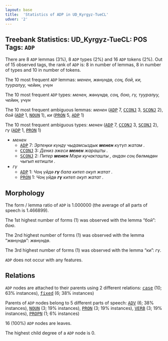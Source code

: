 ```yaml
---
layout: base
title:  'Statistics of ADP in UD_Kyrgyz-TueCL'
udver: '2'
---
```


## Treebank Statistics: UD_Kyrgyz-TueCL: POS Tags: `ADP`

There are 8 `ADP` lemmas (3%), 8 `ADP` types (2%) and 16 `ADP` tokens (2%).
Out of 15 observed tags, the rank of `ADP` is: 8 in number of lemmas, 8 in number of types and 10 in number of tokens.

The 10 most frequent `ADP` lemmas: <em>менен, жѳнүндѳ, соң, бой, ки, тууралуу, чейин, үчүн</em>

The 10 most frequent `ADP` types:  <em>менен, жѳнүндѳ, соң, бою, гү, тууралуу, чейин, үчүн</em>

The 10 most frequent ambiguous lemmas: <em>менен</em> (<tt><a href="ky_tuecl-pos-ADP.html">ADP</a></tt> 7, <tt><a href="ky_tuecl-pos-CCONJ.html">CCONJ</a></tt> 3, <tt><a href="ky_tuecl-pos-SCONJ.html">SCONJ</a></tt> 2), <em>бой</em> (<tt><a href="ky_tuecl-pos-ADP.html">ADP</a></tt> 1, <tt><a href="ky_tuecl-pos-NOUN.html">NOUN</a></tt> 1), <em>ки</em> (<tt><a href="ky_tuecl-pos-PRON.html">PRON</a></tt> 5, <tt><a href="ky_tuecl-pos-ADP.html">ADP</a></tt> 1)

The 10 most frequent ambiguous types:  <em>менен</em> (<tt><a href="ky_tuecl-pos-ADP.html">ADP</a></tt> 7, <tt><a href="ky_tuecl-pos-CCONJ.html">CCONJ</a></tt> 3, <tt><a href="ky_tuecl-pos-SCONJ.html">SCONJ</a></tt> 2), <em>гү</em> (<tt><a href="ky_tuecl-pos-ADP.html">ADP</a></tt> 1, <tt><a href="ky_tuecl-pos-PRON.html">PRON</a></tt> 1)


* <em>менен</em>
  * <tt><a href="ky_tuecl-pos-ADP.html">ADP</a></tt> 7: <em>Эртеңки күндү чыдамсыздык <b>менен</b> күтүп жатам .</em>
  * <tt><a href="ky_tuecl-pos-CCONJ.html">CCONJ</a></tt> 3: <em>Дениз эжеси <b>менен</b> жарашты .</em>
  * <tt><a href="ky_tuecl-pos-SCONJ.html">SCONJ</a></tt> 2: <em>Питер <b>менен</b> Мэри кучакташты , андан соң бѳлмѳдѳн чыгып кетишти .</em>
* <em>гү</em>
  * <tt><a href="ky_tuecl-pos-ADP.html">ADP</a></tt> 1: <em>Чоң үйдѳ <b>гү</b> бала китеп окуп жатат .</em>
  * <tt><a href="ky_tuecl-pos-PRON.html">PRON</a></tt> 1: <em>Чоң үйдѳ <b>гү</b> китеп окуп жатат .</em>

## Morphology

The form / lemma ratio of `ADP` is 1.000000 (the average of all parts of speech is 1.466899).

The 1st highest number of forms (1) was observed with the lemma “бой”: <em>бою</em>.

The 2nd highest number of forms (1) was observed with the lemma “жѳнүндѳ”: <em>жѳнүндѳ</em>.

The 3rd highest number of forms (1) was observed with the lemma “ки”: <em>гү</em>.

`ADP` does not occur with any features.


## Relations

`ADP` nodes are attached to their parents using 2 different relations: <tt><a href="ky_tuecl-dep-case.html">case</a></tt> (10; 63% instances), <tt><a href="ky_tuecl-dep-fixed.html">fixed</a></tt> (6; 38% instances)

Parents of `ADP` nodes belong to 5 different parts of speech: <tt><a href="ky_tuecl-pos-ADV.html">ADV</a></tt> (6; 38% instances), <tt><a href="ky_tuecl-pos-NOUN.html">NOUN</a></tt> (3; 19% instances), <tt><a href="ky_tuecl-pos-PRON.html">PRON</a></tt> (3; 19% instances), <tt><a href="ky_tuecl-pos-VERB.html">VERB</a></tt> (3; 19% instances), <tt><a href="ky_tuecl-pos-PROPN.html">PROPN</a></tt> (1; 6% instances)

16 (100%) `ADP` nodes are leaves.

The highest child degree of a `ADP` node is 0.

